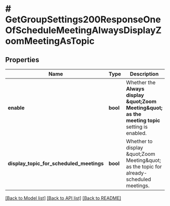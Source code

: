# # GetGroupSettings200ResponseOneOfScheduleMeetingAlwaysDisplayZoomMeetingAsTopic

## Properties

Name | Type | Description | Notes
------------ | ------------- | ------------- | -------------
**enable** | **bool** | Whether the **Always display \&quot;Zoom Meeting\&quot; as the meeting topic** setting is enabled. | [optional]
**display_topic_for_scheduled_meetings** | **bool** | Whether to display \&quot;Zoom Meeting\&quot; as the topic for already-scheduled meetings. | [optional]

[[Back to Model list]](../../README.md#models) [[Back to API list]](../../README.md#endpoints) [[Back to README]](../../README.md)
